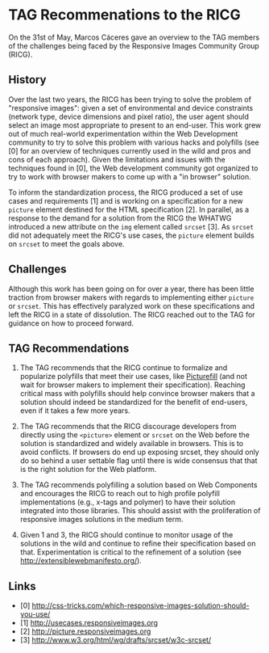 # TAG Recommenations to the RICG

On the 31st of May, Marcos Cáceres gave an overview to the TAG members of the
challenges being faced by the Responsive Images Community Group (RICG). 

## History  

Over the last two years, the RICG has been trying to solve the
problem of "responsive images": given a set of environmental and device
constraints (network type, device dimensions and pixel ratio), the user agent
should select an image most appropriate to present to an end-user. This work
grew out of much real-world experimentation within the Web Development community
to try to solve this problem with various hacks and polyfills (see [0] for an
overview of techniques currently used in the wild and pros and cons of each
approach). Given the limitations and issues with the techniques found in [0],
the Web development community got organized to try to work with browser makers
to come up with a "in browser" solution.

To inform the standardization process, the RICG produced a set of use cases and
requirements [1] and is working on a specification for a new `picture` element
destined for the HTML specification [2]. In parallel, as a response to the
demand for a solution from the RICG the WHATWG introduced a new attribute on the
`img` element called `srcset` [3]. As `srcset` did not  adequately meet the
RICG's use cases, the `picture` element builds on `srcset` to meet the goals
above.

## Challenges

Although this work has been going on for over a year, there has been little
traction from browser makers with regards to implementing either `picture` or
`srcset`. This has effectively paralyzed work on these specifications and left
the RICG in a state of dissolution. The RICG reached out to the TAG for guidance
on how to proceed forward.

## TAG Recommendations

1. The TAG recommends that the RICG continue to formalize and popularize
polyfills that meet their use cases, like 
[Picturefill](https://github.com/scottjehl/picturefill) (and not wait for browser 
makers to implement their specification). Reaching critical mass with polyfills
should help convince browser makers that a solution should indeed be standardized 
for the benefit of end-users, even if it takes a few more years.

2. The TAG recommends that the RICG discourage developers from directly using
the `<picture>` element or `srcset` on the Web before the solution is
standardized and widely available in browsers. This is to avoid conflicts. If
browsers do end up exposing srcset, they should only do so behind a user
settable flag until there is wide consensus that that is the right solution for
the Web platform.

3. The TAG recommends polyfilling a solution based on Web Components and
encourages the RICG to reach out to high profile polyfill implementations (e.g.,
x-tags and polymer) to have their solution integrated into those libraries. This
should assist with the proliferation of responsive images solutions in the
medium term.

4. Given 1 and 3, the RICG should continue to monitor usage of the solutions in
the wild and continue to refine their specification based on that.
Experimentation is critical to the refinement of a solution (see
http://extensiblewebmanifesto.org/).

## Links

 * [0] http://css-tricks.com/which-responsive-images-solution-should-you-use/ 
 * [1] http://usecases.responsiveimages.org 
 * [2] http://picture.responsiveimages.org 
 * [3] http://www.w3.org/html/wg/drafts/srcset/w3c-srcset/
